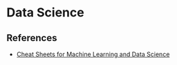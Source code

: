 # Data Science

## References 

- [Cheat Sheets for Machine Learning and Data Science](https://sites.google.com/view/datascience-cheat-sheets)